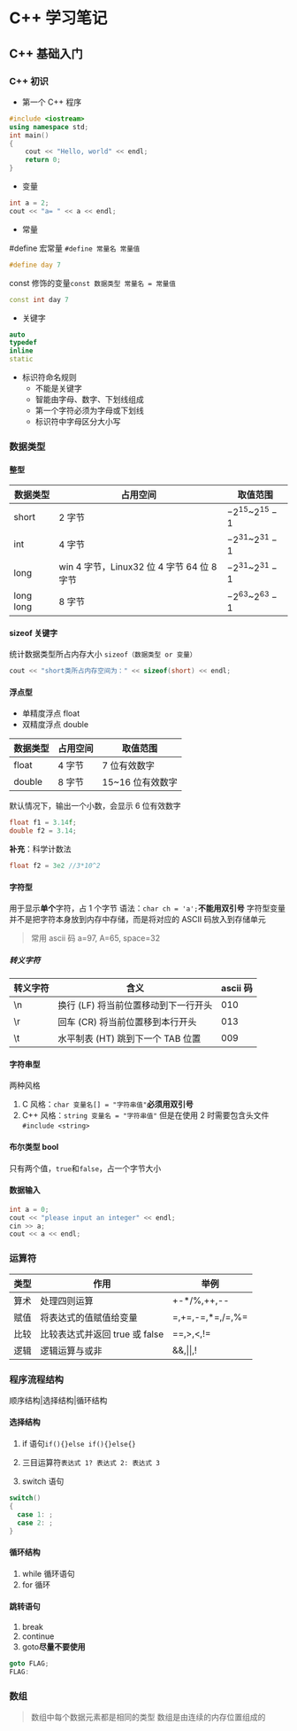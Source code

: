 # C++ 学习笔记

## C++ 基础入门

### C++ 初识

- 第一个 C++ 程序

```cpp
#include <iostream>
using namespace std;
int main()
{
    cout << "Hello, world" << endl;
    return 0;
}
```

- 变量

```cpp
int a = 2;
cout << "a= " << a << endl;
```

- 常量

\#define 宏常量 `#define 常量名 常量值`

```cpp
#define day 7
```

const 修饰的变量`const 数据类型 常量名 = 常量值`

```cpp
const int day 7
```

- 关键字

```cpp
auto
typedef
inline
static
```

- 标识符命名规则
  - 不能是关键字
  - 智能由字母、数字、下划线组成
  - 第一个字符必须为字母或下划线
  - 标识符中字母区分大小写

### 数据类型

#### 整型

|数据类型|占用空间|取值范围|
|----|----|----|
|short|2 字节|$-2^{15}$~$2^{15}-1$|
|int|4 字节|$-2^{31}$~$2^{31}-1$|
|long|win 4 字节，Linux32 位 4 字节 64 位 8 字节|$-2^{31}$~$2^{31}-1$|
|long long|8 字节|$-2^{63}$~$2^{63}-1$|

#### sizeof 关键字

统计数据类型所占内存大小 `sizeof（数据类型 or 变量）`

```cpp
cout << "short类所占内存空间为：" << sizeof(short) << endl;
```

#### 浮点型

- 单精度浮点 float
- 双精度浮点 double

|数据类型|占用空间|取值范围|
|----|----|----|
|float|4 字节|7 位有效数字|
|double|8 字节|15~16 位有效数字|
默认情况下，输出一个小数，会显示 6 位有效数字

```cpp
float f1 = 3.14f;
double f2 = 3.14;
```

**补充**：科学计数法

```cpp
float f2 = 3e2 //3*10^2
```

#### 字符型

用于显示**单个**字符，占 1 个字节
语法：`char ch = 'a';`**不能用双引号**
字符型变量并不是把字符本身放到内存中存储，而是将对应的 ASCII 码放入到存储单元
> 常用 ascii 码
> a=97, A=65, space=32

##### 转义字符

|转义字符|含义|ascii 码|
|----|----|----|
|\n|换行 (LF) 将当前位置移动到下一行开头|010|
|\r|回车 (CR) 将当前位置移到本行开头|013|
|\t|水平制表 (HT) 跳到下一个 TAB 位置|009|

#### 字符串型

两种风格

1. C 风格：`char 变量名[] = "字符串值"`**必须用双引号**
2. C++ 风格：`string 变量名 = "字符串值"`
  但是在使用 2 时需要包含头文件`#include <string>`

#### 布尔类型 bool

只有两个值，`true`和`false`，占一个字节大小

#### 数据输入

```cpp
int a = 0;
cout << "please input an integer" << endl;
cin >> a;
cout << a << endl;
```

### 运算符

|类型|作用|举例|
|----|----|----|
|算术|处理四则运算|+-*/%,++,--|
|赋值|将表达式的值赋值给变量|=,+=,-=,*=,/=,%=|
|比较|比较表达式并返回 true 或 false|==,>,<,!=|
|逻辑|逻辑运算与或非|&&,\|\|,!|

### 程序流程结构

顺序结构|选择结构|循环结构

#### 选择结构

1. if 语句`if(){}else if(){}else{}`

2. 三目运算符`表达式 1? 表达式 2: 表达式 3`

3. switch 语句

```cpp
switch()
{
  case 1: ;
  case 2: ;
}
```

#### 循环结构

1. while 循环语句
2. for 循环

#### 跳转语句

1. break
2. continue
3. goto**尽量不要使用**

```cpp
goto FLAG;
FLAG:
```

### 数组

> 数组中每个数据元素都是相同的类型
> 数组是由连续的内存位置组成的
